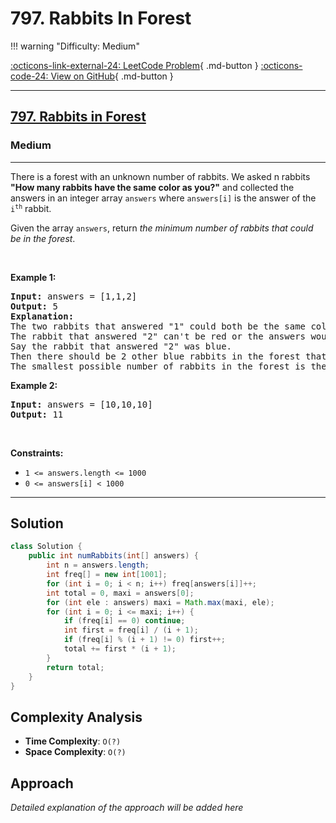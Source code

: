 # 797. Rabbits In Forest

!!! warning "Difficulty: Medium"

[:octicons-link-external-24: LeetCode Problem](https://leetcode.com/problems/rabbits-in-forest/){ .md-button }
[:octicons-code-24: View on GitHub](https://github.com/RAJ8664/Leetcode/tree/master/0797-rabbits-in-forest){ .md-button }

---

<h2><a href="https://leetcode.com/problems/rabbits-in-forest">797. Rabbits in Forest</a></h2><h3>Medium</h3><hr><p>There is a forest with an unknown number of rabbits. We asked n rabbits <strong>&quot;How many rabbits have the same color as you?&quot;</strong> and collected the answers in an integer array <code>answers</code> where <code>answers[i]</code> is the answer of the <code>i<sup>th</sup></code> rabbit.</p>

<p>Given the array <code>answers</code>, return <em>the minimum number of rabbits that could be in the forest</em>.</p>

<p>&nbsp;</p>
<p><strong class="example">Example 1:</strong></p>

<pre>
<strong>Input:</strong> answers = [1,1,2]
<strong>Output:</strong> 5
<strong>Explanation:</strong>
The two rabbits that answered &quot;1&quot; could both be the same color, say red.
The rabbit that answered &quot;2&quot; can&#39;t be red or the answers would be inconsistent.
Say the rabbit that answered &quot;2&quot; was blue.
Then there should be 2 other blue rabbits in the forest that didn&#39;t answer into the array.
The smallest possible number of rabbits in the forest is therefore 5: 3 that answered plus 2 that didn&#39;t.
</pre>

<p><strong class="example">Example 2:</strong></p>

<pre>
<strong>Input:</strong> answers = [10,10,10]
<strong>Output:</strong> 11
</pre>

<p>&nbsp;</p>
<p><strong>Constraints:</strong></p>

<ul>
	<li><code>1 &lt;= answers.length &lt;= 1000</code></li>
	<li><code>0 &lt;= answers[i] &lt; 1000</code></li>
</ul>


---

## Solution

```java
class Solution {
    public int numRabbits(int[] answers) {
        int n = answers.length;
        int freq[] = new int[1001];
        for (int i = 0; i < n; i++) freq[answers[i]]++;
        int total = 0, maxi = answers[0];
        for (int ele : answers) maxi = Math.max(maxi, ele);
        for (int i = 0; i <= maxi; i++) {
            if (freq[i] == 0) continue;
            int first = freq[i] / (i + 1);
            if (freq[i] % (i + 1) != 0) first++;
            total += first * (i + 1);
        }
        return total;
    }
}
```

## Complexity Analysis

- **Time Complexity**: `O(?)`
- **Space Complexity**: `O(?)`

## Approach

*Detailed explanation of the approach will be added here*

